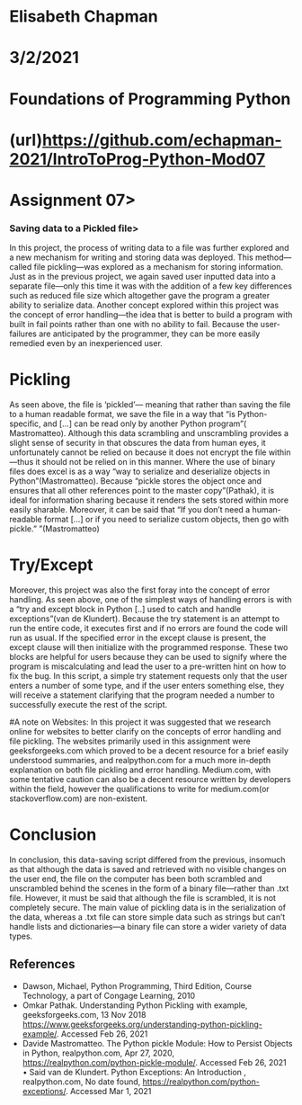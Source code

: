 
# Elisabeth Chapman
# 3/2/2021
# Foundations of Programming Python
# (url)https://github.com/echapman-2021/IntroToProg-Python-Mod07
# Assignment 07>
### Saving data to a Pickled file>
In this project, the process of writing data to a file was further explored and a new mechanism for writing and storing data was deployed. 
This method—called file pickling—was explored as a mechanism for storing information. Just as in the previous project, we again saved user inputted data into a separate file—only this time it was with the addition of a few key differences such as reduced file size which altogether gave the program a greater ability to serialize data. Another concept explored within this project was the concept of error handling—the idea that is better to build a program with built in fail points rather than one with no ability to fail. Because the user-failures are anticipated by the programmer, they can be more easily remedied even by an inexperienced user.



# Pickling
  
  
As seen above, the file is ‘pickled’— meaning that rather than saving the file to a human readable format, we save the file in a way that “is Python-specific, and […] can be read only by another Python program”( Mastromatteo). Although this data scrambling and unscrambling provides a slight sense  of security in that obscures the data from human eyes, it unfortunately cannot be relied on because it does not encrypt the file within—thus it should not be relied on in this manner. Where the use of binary files does excel is as a way “way to serialize and deserialize objects in Python”(Mastromatteo). Because “pickle stores the object once and ensures that all other references point to the master copy”(Pathak), it is ideal for information sharing because it renders the sets stored within more easily sharable. Moreover, it can be said that  “If you don’t need a human-readable format […] or if you need to serialize custom objects, then go with pickle.” ”(Mastromatteo)


# Try/Except
 
Moreover, this project was also the first foray into the concept of error handling. As seen above, one of the simplest ways of handling errors is with a “try and except block in Python [..] used to catch and handle exceptions”(van de Klundert). Because the try statement is an attempt to run the entire code, it executes first and if no errors are found the code will run as usual. If the specified error in the except clause is present, the except clause will then initialize with the programmed response. These two blocks are helpful for users because they can be used to signify where the program is miscalculating and lead the user to a pre-written hint on how to fix the bug. In this script,  a simple try statement requests only that the user enters a number of some type, and if the user enters something else, they will receive a statement clarifying that the program needed a number to successfully execute the rest of the script. 

#A note on Websites: 
In this project it was suggested that we research online for websites to better clarify on the concepts of error handling and file pickling. The websites primarily used in this assignment were geeksforgeeks.com which proved to be a decent resource for a brief easily understood summaries,  and realpython.com for a much more in-depth explanation on both file pickling and error handling. Medium.com, with some tentative caution can also be a decent resource written by developers within the field, however the qualifications to write for medium.com(or stackoverflow.com) are non-existent.


# Conclusion


In conclusion, this data-saving script differed from the previous, insomuch as that although the data is saved and retrieved with no visible changes on the user end, the file on the computer has been both scrambled and unscrambled behind the scenes in the form of a binary file—rather than .txt file. However, it must be said that although the file is scrambled, it is not completely secure. The main value of pickling data is in the serialization of the data, whereas a .txt file can store simple data such as strings but can’t handle lists and dictionaries—a binary file can store a wider variety of data types. 
  
## References


* Dawson, Michael, Python Programming, Third Edition, Course Technology, a part of Congage Learning, 2010
*	Omkar Pathak. Understanding Python Pickling with example, geeksforgeeks.com, 13 Nov 2018 https://www.geeksforgeeks.org/understanding-python-pickling-example/. Accessed Feb 26, 2021
* Davide Mastromatteo. The Python pickle Module: How to Persist Objects in Python, realpython.com, Apr 27, 2020,  https://realpython.com/python-pickle-module/. Accessed Feb 26, 2021
•	Said van de Klundert. Python Exceptions: An Introduction , realpython.com, No date found, https://realpython.com/python-exceptions/. Accessed Mar 1, 2021
